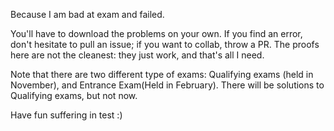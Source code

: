 Because I am bad at exam and failed.

You'll have to download the problems on your own. If you find an error, don't hesitate to pull an issue; if you want to collab, throw a PR. The proofs here are not the cleanest: they just work, and that's all I need.

Note that there are two different type of exams: Qualifying exams (held in November), and Entrance Exam(Held in February). There will be solutions to Qualifying exams, but not now.

Have fun suffering in test :) 
